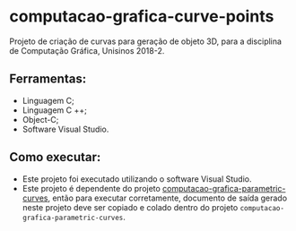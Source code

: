 # computacao-grafica-curve-points

Projeto de criação de curvas para geração de objeto 3D, para a disciplina de Computação Gráfica, Unisinos 2018-2.

## Ferramentas:
- Linguagem C;
- Linguagem C ++;
- Object-C;
- Software Visual Studio.

## Como executar:
- Este projeto foi executado utilizando o software Visual Studio.
- Este projeto é dependente do projeto [computacao-grafica-parametric-curves](https://github.com/savannadenega/computacao-grafica-parametric-curves), então para executar corretamente, documento de saída gerado neste projeto deve ser copiado e colado dentro do projeto `computacao-grafica-parametric-curves`.
